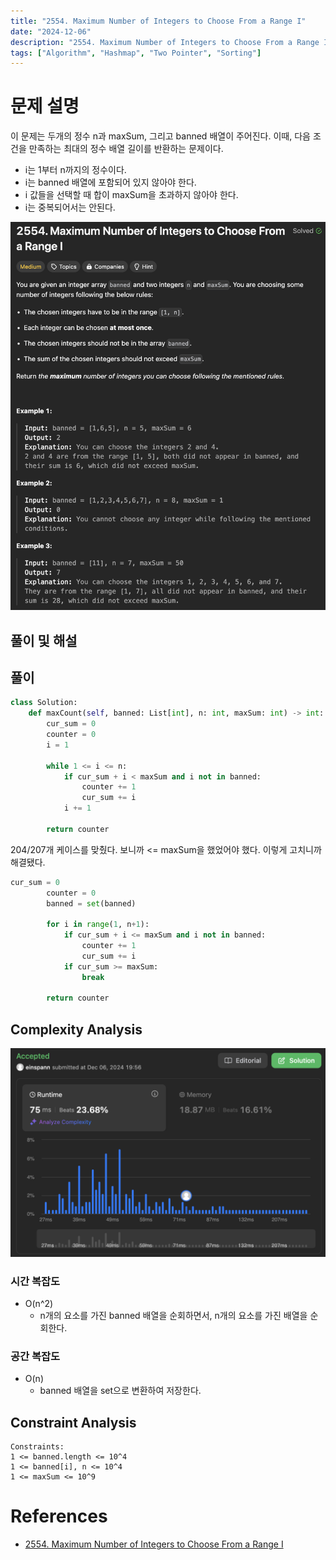 ```yaml
---
title: "2554. Maximum Number of Integers to Choose From a Range I"
date: "2024-12-06"
description: "2554. Maximum Number of Integers to Choose From a Range I"
tags: ["Algorithm", "Hashmap", "Two Pointer", "Sorting"]
---
```


# 문제 설명
이 문제는 두개의 정수 n과 maxSum, 그리고 banned 배열이 주어진다. 이때, 다음 조건을 만족하는 최대의 정수 배열 길이를 반환하는 문제이다.

- i는 1부터 n까지의 정수이다.
- i는 banned 배열에 포함되어 있지 않아야 한다.
- i 값들을 선택할 때 합이 maxSum을 초과하지 않아야 한다.
- i는 중복되어서는 안된다.

![2554](../../../images/LEET/2554/2554.png)


## 풀이 및 해설


## 풀이
```python
class Solution:
    def maxCount(self, banned: List[int], n: int, maxSum: int) -> int:
        cur_sum = 0
        counter = 0
        i = 1
        
        while 1 <= i <= n:
            if cur_sum + i < maxSum and i not in banned:
                counter += 1
                cur_sum += i
            i += 1
        
        return counter
```
204/207개 케이스를 맞췄다. 보니까 <= maxSum을 했었어야 했다. 이렇게 고치니까 해결됐다.

```python
cur_sum = 0
        counter = 0
        banned = set(banned)
        
        for i in range(1, n+1):
            if cur_sum + i <= maxSum and i not in banned:
                counter += 1
                cur_sum += i
            if cur_sum >= maxSum:
                break
        
        return counter
```

## Complexity Analysis
![tc](../../../images/LEET/2554/tc.png)

### 시간 복잡도
- O(n^2)   
  - n개의 요소를 가진 banned 배열을 순회하면서, n개의 요소를 가진 배열을 순회한다.

### 공간 복잡도
- O(n)   
  - banned 배열을 set으로 변환하여 저장한다.

## Constraint Analysis
```
Constraints:
1 <= banned.length <= 10^4
1 <= banned[i], n <= 10^4
1 <= maxSum <= 10^9
```

# References
- [2554. Maximum Number of Integers to Choose From a Range I](https://leetcode.com/problems/maximum-number-of-integers-to-choose-from-a-range-i/)